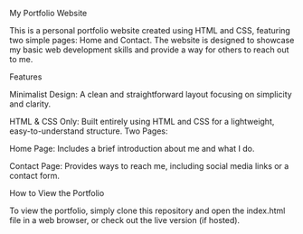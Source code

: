 My Portfolio Website

This is a personal portfolio website created using HTML and CSS, featuring two simple pages: Home and Contact. The website is designed to showcase my basic web development skills and provide a way for others to reach out to me.

Features

Minimalist Design: A clean and straightforward layout focusing on simplicity and clarity. 

HTML & CSS Only: Built entirely using HTML and CSS for a lightweight, easy-to-understand structure.
Two Pages:

Home Page: Includes a brief introduction about me and what I do.

Contact Page: Provides ways to reach me, including social media links or a contact form.

How to View the Portfolio

To view the portfolio, simply clone this repository and open the index.html file in a web browser, or check out the live version (if hosted).
